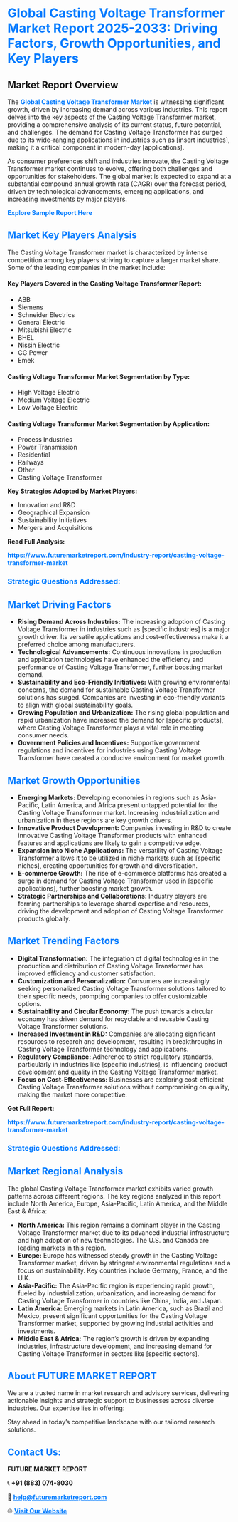 <h1 style="color: #007BFF;">Global Casting Voltage Transformer Market Report 2025-2033: Driving Factors, Growth Opportunities, and Key Players</h1>

<section id="overview">
<h2>Market Report Overview</h2>
<p>The <a href="https://www.futuremarketreport.com/industry-report/casting-voltage-transformer-market" style="color: #007BFF; text-decoration: none;"><strong>Global Casting Voltage Transformer Market</strong></a> is witnessing significant growth, driven by increasing demand across various industries. This report delves into the key aspects of the Casting Voltage Transformer market, providing a comprehensive analysis of its current status, future potential, and challenges. The demand for Casting Voltage Transformer has surged due to its wide-ranging applications in industries such as [insert industries], making it a critical component in modern-day [applications].</p>
<p>As consumer preferences shift and industries innovate, the Casting Voltage Transformer market continues to evolve, offering both challenges and opportunities for stakeholders. The global market is expected to expand at a substantial compound annual growth rate (CAGR) over the forecast period, driven by technological advancements, emerging applications, and increasing investments by major players.</p>
</section>

<section id="overview">
<p><a href="https://www.futuremarketreport.com/request-sample/reportId=116592" style="color: #007BFF; text-decoration: none;"><strong>Explore Sample Report Here</strong></a></p>
</section>

<section id="key-players">
<h2 style="color: #007BFF;">Market Key Players Analysis</h2>
<p>The Casting Voltage Transformer market is characterized by intense competition among key players striving to capture a larger market share. Some of the leading companies in the market include:</p>
<h4>Key Players Covered in the Casting Voltage Transformer Report:</h4>
<ul><li>ABB</li><li>Siemens</li><li>Schneider Electrics</li><li>General Electric</li><li>Mitsubishi Electric</li><li>BHEL</li><li>Nissin Electric</li><li>CG Power</li><li>Emek</li></ul>
<h4>Casting Voltage Transformer Market Segmentation by Type:</h4>
<ul><li>High Voltage Electric</li><li>Medium Voltage Electric</li><li>Low Voltage Electric</li></ul>

<h4>Casting Voltage Transformer Market Segmentation by Application:</h4>
<ul><li>Process Industries</li><li>Power Transmission</li><li>Residential</li><li>Railways</li><li>Other</li><li>Casting Voltage Transformer</li></ul>
<p><strong>Key Strategies Adopted by Market Players:</strong></p>
<ul>
<li>Innovation and R&D</li>
<li>Geographical Expansion</li>
<li>Sustainability Initiatives</li>
<li>Mergers and Acquisitions</li>
</ul>
</section>

<section>
<p><strong>Read Full Analysis: </strong></p><a href="https://www.futuremarketreport.com/industry-report/casting-voltage-transformer-market" style="color: #007BFF; text-decoration: none;"><strong>https://www.futuremarketreport.com/industry-report/casting-voltage-transformer-market</strong></a>
<h3 style="color: #007BFF;">Strategic Questions Addressed:</h3>
</section>

<section id="driving-factors">
<h2 style="color: #007BFF;">Market Driving Factors</h2>
<ul>
<li><strong>Rising Demand Across Industries:</strong> The increasing adoption of Casting Voltage Transformer in industries such as [specific industries] is a major growth driver. Its versatile applications and cost-effectiveness make it a preferred choice among manufacturers.</li>
<li><strong>Technological Advancements:</strong> Continuous innovations in production and application technologies have enhanced the efficiency and performance of Casting Voltage Transformer, further boosting market demand.</li>
<li><strong>Sustainability and Eco-Friendly Initiatives:</strong> With growing environmental concerns, the demand for sustainable Casting Voltage Transformer solutions has surged. Companies are investing in eco-friendly variants to align with global sustainability goals.</li>
<li><strong>Growing Population and Urbanization:</strong> The rising global population and rapid urbanization have increased the demand for [specific products], where Casting Voltage Transformer plays a vital role in meeting consumer needs.</li>
<li><strong>Government Policies and Incentives:</strong> Supportive government regulations and incentives for industries using Casting Voltage Transformer have created a conducive environment for market growth.</li>
</ul>
</section>

<section id="growth-opportunities">
<h2 style="color: #007BFF;">Market Growth Opportunities</h2>
<ul>
<li><strong>Emerging Markets:</strong> Developing economies in regions such as Asia-Pacific, Latin America, and Africa present untapped potential for the Casting Voltage Transformer market. Increasing industrialization and urbanization in these regions are key growth drivers.</li>
<li><strong>Innovative Product Development:</strong> Companies investing in R&D to create innovative Casting Voltage Transformer products with enhanced features and applications are likely to gain a competitive edge.</li>
<li><strong>Expansion into Niche Applications:</strong> The versatility of Casting Voltage Transformer allows it to be utilized in niche markets such as [specific niches], creating opportunities for growth and diversification.</li>
<li><strong>E-commerce Growth:</strong> The rise of e-commerce platforms has created a surge in demand for Casting Voltage Transformer used in [specific applications], further boosting market growth.</li>
<li><strong>Strategic Partnerships and Collaborations:</strong> Industry players are forming partnerships to leverage shared expertise and resources, driving the development and adoption of Casting Voltage Transformer products globally.</li>
</ul>
</section>

<section id="trending-factors">
<h2 style="color: #007BFF;">Market Trending Factors</h2>
<ul>
<li><strong>Digital Transformation:</strong> The integration of digital technologies in the production and distribution of Casting Voltage Transformer has improved efficiency and customer satisfaction.</li>
<li><strong>Customization and Personalization:</strong> Consumers are increasingly seeking personalized Casting Voltage Transformer solutions tailored to their specific needs, prompting companies to offer customizable options.</li>
<li><strong>Sustainability and Circular Economy:</strong> The push towards a circular economy has driven demand for recyclable and reusable Casting Voltage Transformer solutions.</li>
<li><strong>Increased Investment in R&D:</strong> Companies are allocating significant resources to research and development, resulting in breakthroughs in Casting Voltage Transformer technology and applications.</li>
<li><strong>Regulatory Compliance:</strong> Adherence to strict regulatory standards, particularly in industries like [specific industries], is influencing product development and quality in the Casting Voltage Transformer market.</li>
<li><strong>Focus on Cost-Effectiveness:</strong> Businesses are exploring cost-efficient Casting Voltage Transformer solutions without compromising on quality, making the market more competitive.</li>
</ul>
</section>

<section>
<p><strong>Get Full Report: </strong></p><a href="https://www.futuremarketreport.com/industry-report/casting-voltage-transformer-market" style="color: #007BFF; text-decoration: none;"><strong>https://www.futuremarketreport.com/industry-report/casting-voltage-transformer-market</strong></a>
<h3 style="color: #007BFF;">Strategic Questions Addressed:</h3>
</section>


<section id="regional-analysis">
<h2 style="color: #007BFF;">Market Regional Analysis</h2>
<p>The global Casting Voltage Transformer market exhibits varied growth patterns across different regions. The key regions analyzed in this report include North America, Europe, Asia-Pacific, Latin America, and the Middle East & Africa:</p>
<ul>
<li><strong>North America:</strong> This region remains a dominant player in the Casting Voltage Transformer market due to its advanced industrial infrastructure and high adoption of new technologies. The U.S. and Canada are leading markets in this region.</li>
<li><strong>Europe:</strong> Europe has witnessed steady growth in the Casting Voltage Transformer market, driven by stringent environmental regulations and a focus on sustainability. Key countries include Germany, France, and the U.K.</li>
<li><strong>Asia-Pacific:</strong> The Asia-Pacific region is experiencing rapid growth, fueled by industrialization, urbanization, and increasing demand for Casting Voltage Transformer in countries like China, India, and Japan.</li>
<li><strong>Latin America:</strong> Emerging markets in Latin America, such as Brazil and Mexico, present significant opportunities for the Casting Voltage Transformer market, supported by growing industrial activities and investments.</li>
<li><strong>Middle East & Africa:</strong> The region’s growth is driven by expanding industries, infrastructure development, and increasing demand for Casting Voltage Transformer in sectors like [specific sectors].</li>
</ul>
</section>

<footer>
<h2 style="color: #007BFF;">About FUTURE MARKET REPORT</h2>
<p>We are a trusted name in market research and advisory services, delivering actionable insights and strategic support to businesses across diverse industries. Our expertise lies in offering:</p>

<p>Stay ahead in today’s competitive landscape with our tailored research solutions.</p>

<h2 style="color: #007BFF;">Contact Us:</h2>
<p><strong>FUTURE MARKET REPORT</strong></p>
<p>📞 <strong>+91 (883) 074-8030</strong></p>
<p>📧 <strong><a href="mailto:help@futuremarketreport.com" style="color: #007BFF;">help@futuremarketreport.com</a></strong></p>
<p>🌐 <strong><a href="https://www.futuremarketreport.com/" style="color: #007BFF;">Visit Our Website</a></strong></p>
</footer>